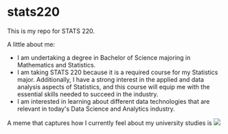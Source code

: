 # stats220

This is my repo for STATS 220. 

A little about me:

- I am undertaking a degree in Bachelor of Science majoring in Mathematics and Statistics.
- I am taking STATS 220 because it is a required course for my Statistics major. Additionally, I have a strong interest in the applied and data analysis aspects of Statistics, and this course will equip me with the essential skills needed to succeed in the industry.
- I am interested in learning about different data technologies that are relevant in today's Data Science and Analytics industry.

A meme that captures how I currently feel about my university studies is ![](https://c.tenor.com/8druEACXtX8AAAAd/tenor.gif)
